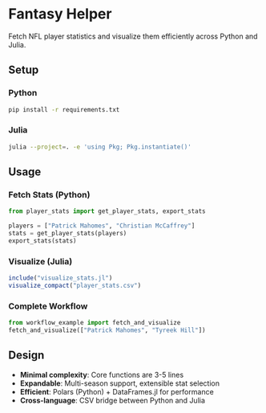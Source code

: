 # Fantasy Helper

Fetch NFL player statistics and visualize them efficiently across Python and Julia.

## Setup

### Python
```bash
pip install -r requirements.txt
```

### Julia
```bash
julia --project=. -e 'using Pkg; Pkg.instantiate()'
```

## Usage

### Fetch Stats (Python)
```python
from player_stats import get_player_stats, export_stats

players = ["Patrick Mahomes", "Christian McCaffrey"]
stats = get_player_stats(players)
export_stats(stats)
```

### Visualize (Julia)
```julia
include("visualize_stats.jl")
visualize_compact("player_stats.csv")
```

### Complete Workflow
```python
from workflow_example import fetch_and_visualize
fetch_and_visualize(["Patrick Mahomes", "Tyreek Hill"])
```

## Design

- **Minimal complexity**: Core functions are 3-5 lines
- **Expandable**: Multi-season support, extensible stat selection
- **Efficient**: Polars (Python) + DataFrames.jl for performance
- **Cross-language**: CSV bridge between Python and Julia
